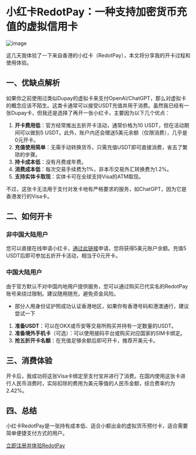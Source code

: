 # 小红卡RedotPay：一种支持加密货币充值的虚拟信用卡

![image](https://github.com/user-attachments/assets/7e26fd9a-7aa7-42fe-9175-37cfab75a336)

这几天我体验了一下来自香港的小红卡（RedotPay），本文将分享我的开卡过程和使用体验。

## 一、优缺点解析

如果你之前使用过类似Dupay的虚拟卡来支付OpenAI/ChatGPT，那么对虚拟卡的概念应该不陌生。这类卡通常可以接受USDT充值并用于消费。虽然我已经有一张Dupay卡，但我还是选择了再开一张小红卡，主要因为以下几个优点：

1. **开卡费用低**：官方经常推出五折开卡活动，通常价格为10 USDT，但在活动期间可以做到5 USDT。此外，账户内还会赠送5美元余额（仅限消费），几乎是0元开卡。
2. **充值使用简单**：无需手动转换货币，只需充值USDT即可直接消费，省去了繁琐的步骤。
3. **持卡成本低**：没有月费或年费。
4. **消费成本低**：每次交易手续费为1%，非本币交易外汇转换费为1.2%。
5. **支持实体卡取现**：实体卡可在全球支持Visa的ATM取现。

不过，这张卡无法用于支付对发卡地有严格要求的服务，如ChatGPT，因为它是香港发行的Visa卡。

## 二、如何开卡

### 非中国大陆用户
您可以直接在线申请小红卡，[通过此链接](https://bit.ly/redotPay)申请，您将获得5美元账户余额。充值5 USDT后即可参加五折开卡活动，相当于0元开卡。

### 中国大陆用户
由于官方默认不对中国内地用户提供服务，您可以通过购买已代实名的RedotPay账号来绕过限制。建议随用随充，避免资金风险。
- 部分人用身份证护照成功认证香港地区，如果你有香港号码和港澳通行，建议尝试一下

1. **准备USDT**：可以在OKX或币安等交易所购买并持有一定数量的USDT。
2. **准备境外手机卡**（可选）：可以使用接码平台或购买对应国家的SIM卡绑定。
3. **抢五折开卡名额**：在充值足够余额后即可开卡，推荐开美元卡。

## 三、消费体验

开卡后，我成功将这张Visa卡绑定至支付宝并进行了消费。在国内使用这张卡进行人民币消费时，实际扣除的费用为美元等值的人民币金额，综合费率约为2.42%。

## 四、总结

小红卡RedotPay是一张持有成本低、适合小额出金的虚拟货币预付卡，适合需要简单便捷支付方式的用户。

[立即注册并体验RedotPay](https://bit.ly/redotPay)

